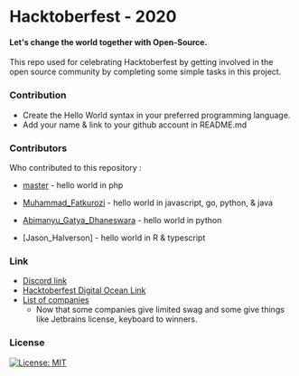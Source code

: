 # Hacktoberfest - 2020

#### Let's change the world together with Open-Source.
This repo used for celebrating Hacktoberfest by getting involved in the open source community by completing some simple tasks in this project.

### Contribution
  - Create the Hello World syntax in your preferred programming language.
  - Add your name & link to your github account in README.md

### Contributors
Who contributed to this repository :
* [master] - hello world in php
* [Muhammad_Fatkurozi] - hello world in javascript, go, python, & java
* [Abimanyu_Gatya_Dhaneswara] - hello world in python
* [Jason_Halverson] - hello world in R & typescript

  [master]: <https://github.com/codeind>
  [Muhammad_Fatkurozi]: <https://github.com/ibnumardini>
  [Abimanyu_Gatya_Dhaneswara]: <https://github.com/geekbim>

 ### Link

- [Discord link](https://discord.com/invite/hacktoberfest)
- [Hacktoberfest Digital Ocean Link](https://hacktoberfest.digitalocean.com/)
- [List of companies](https://github.com/crweiner/hacktoberfest-swag-list/tree/2018#a-to-z-order-of-companies)
  - Now that some companies give limited swag and some give things like Jetbrains license, keyboard to winners.

### License
  [![License: MIT](https://img.shields.io/badge/License-MIT-yellow.svg)](https://opensource.org/licenses/MIT)
